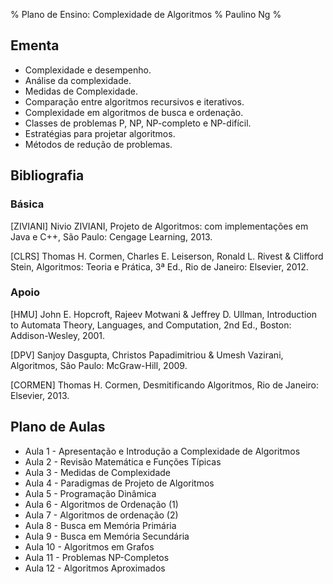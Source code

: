 % Plano de Ensino: Complexidade de Algoritmos
% Paulino Ng
%

## Ementa

- Complexidade e desempenho.
- Análise da complexidade.
- Medidas de Complexidade.
- Comparação entre algoritmos recursivos e iterativos.
- Complexidade em algoritmos de busca e ordenação.
- Classes de problemas P, NP, NP-completo e NP-difícil.
- Estratégias para projetar algoritmos.
- Métodos de redução de problemas.

## Bibliografia

### Básica

[ZIVIANI] Nivio ZIVIANI, Projeto de Algoritmos: com implementações em Java e C++,
São Paulo: Cengage Learning, 2013.

[CLRS] Thomas H. Cormen, Charles E. Leiserson, Ronald L. Rivest & Clifford Stein,
Algoritmos: Teoria e Prática, 3&ordf; Ed., Rio de Janeiro: Elsevier, 2012.

### Apoio

[HMU] John E. Hopcroft, Rajeev Motwani & Jeffrey D. Ullman, Introduction to
Automata Theory, Languages, and Computation, 2nd Ed., Boston: Addison-Wesley, 2001.

[DPV] Sanjoy Dasgupta, Christos Papadimitriou & Umesh Vazirani, Algoritmos,
São Paulo: McGraw-Hill, 2009.

[CORMEN] Thomas H. Cormen, Desmitificando Algoritmos, Rio de Janeiro: Elsevier,
2013.

## Plano de Aulas

* Aula 1 - Apresentação e Introdução a Complexidade de Algoritmos
* Aula 2 - Revisão Matemática e Funções Típicas
* Aula 3 - Medidas de Complexidade
* Aula 4 - Paradigmas de Projeto de Algoritmos
* Aula 5 - Programação Dinâmica
* Aula 6 - Algoritmos de Ordenação (1)
* Aula 7 - Algoritmos de ordenação (2)
* Aula 8 - Busca em Memória Primária
* Aula 9 - Busca em Memória Secundária
* Aula 10 - Algoritmos em Grafos
* Aula 11 - Problemas NP-Completos
* Aula 12 - Algoritmos Aproximados
